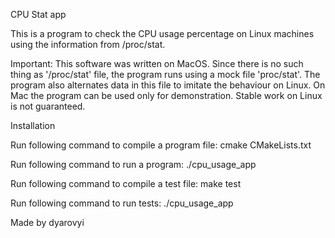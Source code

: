 CPU Stat app

This is a program to check the CPU usage percentage on Linux machines using the information from /proc/stat. 

Important:
This software was written on MacOS. Since there is no such thing as '/proc/stat' file, the program runs using a mock file 'proc/stat'. The program also alternates data in this file to imitate the behaviour on Linux.
On Mac the program can be used only for demonstration. Stable work on Linux is not guaranteed.

Installation

Run following command to compile a program file:
cmake CMakeLists.txt 

Run following command to run a program:
./cpu_usage_app

Run following command to compile a test file:
make test

Run following command to run tests:
./cpu_usage_app

Made by dyarovyi
